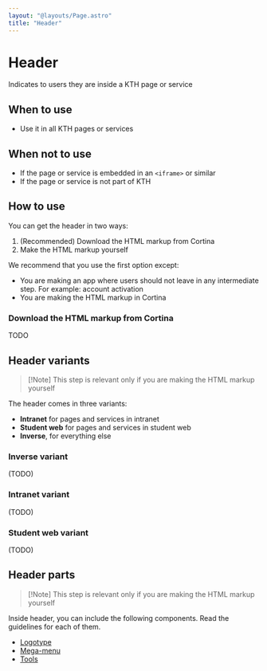 ```yaml
---
layout: "@layouts/Page.astro"
title: "Header"
---
```


# Header

<p class="lead">Indicates to users they are inside a KTH page or service</p>

## When to use

- Use it in all KTH pages or services

## When not to use

- If the page or service is embedded in an `<iframe>` or similar
- If the page or service is not part of KTH

## How to use

You can get the header in two ways:

1. (Recommended) Download the HTML markup from Cortina
2. Make the HTML markup yourself

We recommend that you use the first option except:

- You are making an app where users should not leave in any intermediate step. For example: account activation
- You are making the HTML markup in Cortina

### Download the HTML markup from Cortina

TODO

## Header variants

> [!Note] This step is relevant only if you are making the HTML markup yourself

The header comes in three variants:

- **Intranet** for pages and services in intranet
- **Student web** for pages and services in student web
- **Inverse**, for everything else

### Inverse variant

(TODO)

### Intranet variant

(TODO)

### Student web variant

(TODO)

## Header parts

> [!Note] This step is relevant only if you are making the HTML markup yourself

Inside header, you can include the following components. Read the guidelines for each of them.

- [Logotype](./header__logotype)
- [Mega-menu](./header__mega-menu)
- [Tools](./header__tools)
